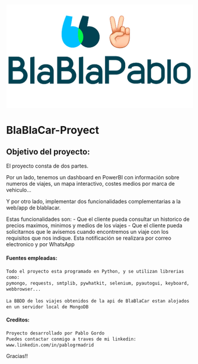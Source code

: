 ![portada](https://github.com/PabloGR1/BlaBlaCar_Project/blob/main/BlaBlaCar%20Proyect/BlaBlaPablo.jpg)

# BlaBlaCar-Proyect

## Objetivo del proyecto:
El proyecto consta de dos partes.

Por un lado, tenemos un dashboard en PowerBI con información sobre numeros de viajes, un mapa interactivo, costes medios por marca de vehiculo...

Y por otro lado, implementar dos funcionalidades complementarias a la web/app de blablacar.

Estas funcionalidades son:
	- Que el cliente pueda consultar un historico de precios maximos, minimos y medios de los viajes
	- Que el cliente pueda solicitarnos que le avisemos cuando encontremos un viaje con los requisitos que nos indique. 
	Esta notificación se realizara por correo electronico y por WhatsApp



#### Fuentes empleadas:
    Todo el proyecto esta programado en Python, y se utilizan librerias como:
	pymongo, requests, smtplib, pywhatkit, selenium, pyautogui, keyboard, webbrowser...
	
	La BBDD de los viajes obtenidos de la api de BlaBlaCar estan alojados en un servidor local de MongoDB
	
	
#### Creditos:
	Proyecto desarrollado por Pablo Gordo
	Puedes contactar conmigo a traves de mi linkedin: 
	www.linkedin.com/in/pablogrmadrid
	
	
Gracias!!
